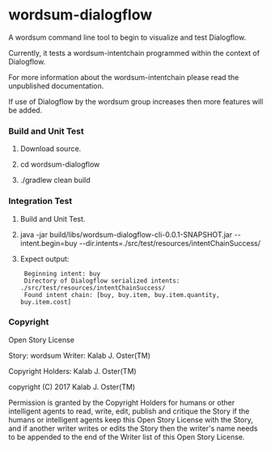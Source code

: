 # wordsum-dialogflow

A wordsum command line tool to begin to visualize and test Dialogflow.

Currently, it tests a wordsum-intentchain programmed within the context of Dialogflow.

For more information about the wordsum-intentchain please read the unpublished documentation.

If use of Dialogflow by the wordsum group increases then more features will be added.

### Build and Unit Test

1. Download source.

2. cd wordsum-dialogflow

3. ./gradlew clean build


### Integration Test

1. Build and Unit Test.

2. java -jar build/libs/wordsum-dialogflow-cli-0.0.1-SNAPSHOT.jar --intent.begin=buy --dir.intents=./src/test/resources/intentChainSuccess/


3. Expect output:

        Beginning intent: buy
        Directory of Dialogflow serialized intents: ./src/test/resources/intentChainSuccess/
        Found intent chain: [buy, buy.item, buy.item.quantity, buy.item.cost]


### Copyright

 Open Story License

 Story: wordsum
 Writer: Kalab J. Oster(TM)
 
 Copyright Holders: Kalab J. Oster(TM)
 
 copyright (C) 2017 Kalab J. Oster(TM)
 
 Permission is granted by the Copyright Holders for humans or other intelligent agents to read, write, edit, publish
 and critique the Story if the humans or intelligent agents keep this Open Story License with the Story,
 and if another writer writes or edits the Story then the writer's name needs to be appended to the end of the Writer
 list of this Open Story License.
 
